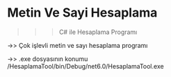 # Metin Ve Sayi Hesaplama
 >>> C# ile Hesaplama Programı


->> Çok işlevli metin ve sayı hesaplama programı

->> .exe dosyasının konumu /HesaplamaTool/bin/Debug/net6.0/HesaplamaTool.exe
